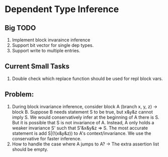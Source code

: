 # Dependent Type Inference

## Big TODO
1. Implement block invaraince inference
2. Support bit vector for single dep types.
3. Support write to multiple entries.


## Current Small Tasks
1. Double check which replace function should be used for repl block vars.

## Problem:
1. During block invariance inference, consider block A (branch x, y, z) -> block B.
    Suppose B needs statement S to be true, but x&y&z cannot imply S.
    We would conservatively infer at the beginning of A there is S.
    But it is possible that S is not invariance of A. 
    Instead, A only holds a weaker invariance S' such that S'&x&y&z => S.
    The most accurate statement is add S|(!(x&y&z)) to A's context/invariance.
    We use the conservative for faster inference.
2. How to handle the case where A jumps to A? -> The extra assertion list should be empty.
